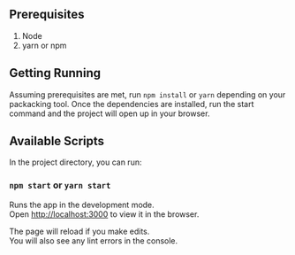 ## Prerequisites

1. Node
2. yarn or npm

## Getting Running

Assuming prerequisites are met, run `npm install` or `yarn` depending on your packacking tool. Once the dependencies are installed, run the start command and the project will open up in your browser.

## Available Scripts

In the project directory, you can run:

### `npm start` or `yarn start`

Runs the app in the development mode.<br />
Open [http://localhost:3000](http://localhost:3000) to view it in the browser.

The page will reload if you make edits.<br />
You will also see any lint errors in the console.
